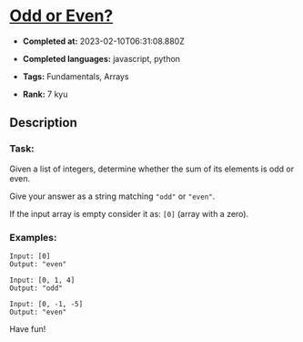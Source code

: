 # [Odd or Even?](https://www.codewars.com/kata/5949481f86420f59480000e7)

- **Completed at:** 2023-02-10T06:31:08.880Z

- **Completed languages:** javascript, python

- **Tags:** Fundamentals, Arrays

- **Rank:** 7 kyu

## Description

### Task:

Given a list of integers, determine whether the sum of its elements is odd or even.

Give your answer as a string matching `"odd"` or `"even"`.

If the input array is empty consider it as: `[0]` (array with a zero).

### Examples:

```
Input: [0]
Output: "even"

Input: [0, 1, 4]
Output: "odd"

Input: [0, -1, -5]
Output: "even"
```


Have fun!
